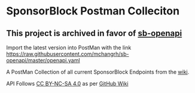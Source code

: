 # SponsorBlock Postman Colleciton

## This project is archived in favor of [sb-openapi](https://github.com/mchangrh/sb-openapi)
Import the latest version into PostMan with the link https://raw.githubusercontent.com/mchangrh/sb-openapi/master/openapi.yaml

A PostMan Collection of all current SponsorBlock Endpoints from the [wiki](https://wiki.sponsor.ajay.app/index.php/API_Docs).

API Follows [CC BY-NC-SA 4.0](https://creativecommons.org/licenses/by-nc-sa/4.0/) as per [GitHub Wiki](https://github.com/ajayyy/SponsorBlock/wiki/Database-and-API-License)